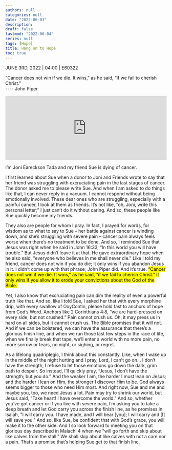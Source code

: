 ```yaml
---
authors: null
categories: null
date: "2022-06-03"
description: 
draft: false
lastmod: "2022-06-04"
series: null
tags: [Hope]
title: Hang on to Hope
toc: true
---
```

JUNE 3RD, 2022 | 04:00 | E60322

“Cancer does not win if we die. It wins,” as he said, “if we fail to cherish Christ.”   
 ---- John Piper
 
<!--more-->
<iframe height="200px" width="100%" frameborder="no" scrolling="no" seamless src="https://player.simplecast.com/f0f0f940-b021-4383-aede-1272cb467197?dark=false"></iframe> 

I’m Joni Eareckson Tada and my friend Sue is dying of cancer.

I first learned about Sue when a donor to Joni and Friends wrote to say that her friend was struggling with excruciating pain in the last stages of cancer. The donor asked me to please write Sue. And when I am asked to do things like that, I can never reply in a vacuum. I cannot respond without being emotionally involved. These dear ones who are struggling, especially with a painful cancer, I look at them as friends. It’s not like, “oh, Joni, write this personal letter;” I just can’t do it without caring. And so, these people like Sue quickly become my friends.

They also are people for whom I pray. In fact, I prayed for words, for wisdom as to what to say to Sue – her battle against cancer is winding down, and she’s struggling with severe pain – cancer pain always feels worse when there’s no treatment to be done. And so, I reminded Sue that Jesus was right when he said in John 16:33, “In this world you will have trouble.” But Jesus didn’t leave it at that. He gave extraordinary hope when he also said, "everyone who believes in me shall never die." Like I told my friend, cancer does not win if you do die; it only wins if you abandon Jesus in it. I didn’t come up with that phrase; John Piper did. And it’s true. <mark>“Cancer does not win if we die. It wins,” as he said, “if we fail to cherish Christ.” It only wins if you allow it to erode your convictions about the God of the Bible.</mark>

Yet, I also know that excruciating pain can dim the reality of even a powerful truth like that. And so, like I told Sue, I asked her that with every morphine drip, with every swallow of OxyContin, please hold fast to anchors of hope from God’s Word. Anchors like 2 Corinthians 4:8, “we are hard-pressed on every side, but not crushed.” Pain cannot crush us. Oh, it may press us in hard on all sides, but it cannot crush us. The Bible promises that it will not. And if we can be bolstered, we can have the assurance that there’s a glorious finish line, and when we run those last few steps in the race of life, when we finally break that tape, we’ll enter a world with no more pain, no more sorrow or tears, no night, or sighing, or regret.

As a lifelong quadriplegic, I think about this constantly. Like, when I wake up in the middle of the night hurting and I pray, Lord, I can’t go on... I don’t have the strength, I refuse to let those emotions go down the dark, grim path to despair. So instead, I’ll quickly pray, “Jesus, I don’t have the strength; but you do.” And the weaker I am, the harder I must lean on Jesus; and the harder I lean on Him, the stronger I discover Him to be. God always seems bigger to those who need Him most. And right now, Sue and me and maybe you, too, we need Jesus a lot. Pain may try to shrink our world, but Jesus said, "Take heart! I have overcome the world." And so, whether you’ve got cancer or if you live with severe pain, I’m asking you to take a deep breath and let God carry you across the finish line, as he promises in Isaiah, "I will carry you. I have made, and I will bear [you]; I will carry and [I] will save you." And so, like Sue, be confident that with God’s grace, you will make it to the other side. And I so look forward to meeting you on that glorious day described in Malachi 4 when we "will go forth and skip about like calves from the stall." We shall skip about like calves with not a care nor a pain. That’s a promise that’s helping Sue get to that finish line.

